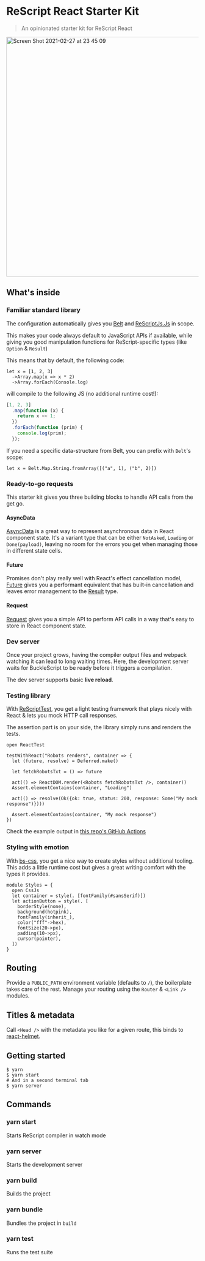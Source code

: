 # ReScript React Starter Kit

> An opinionated starter kit for ReScript React

<img width="626" alt="Screen Shot 2021-02-27 at 23 45 09" src="https://user-images.githubusercontent.com/1688645/109402443-321f6a00-7956-11eb-8883-1e2e6d3ec3ad.png">

## What's inside

### Familiar standard library

The configuration automatically gives you [Belt](https://rescript-lang.org/docs/manual/latest/api/belt) and [ReScriptJs.Js](https://github.com/bloodyowl/rescript-js) in scope.

This makes your code always default to JavaScript APIs if available, while giving you good manipulation functions for ReScript-specific types (like `Option` & `Result`)

This means that by default, the following code:

```rescript
let x = [1, 2, 3]
  ->Array.map(x => x * 2)
  ->Array.forEach(Console.log)
```

will compile to the following JS (no additional runtime cost!):

```js
[1, 2, 3]
  .map(function (x) {
    return x << 1;
  })
  .forEach(function (prim) {
    console.log(prim);
  });
```

If you need a specific data-structure from Belt, you can prefix with `Belt`'s scope:

```rescript
let x = Belt.Map.String.fromArray([("a", 1), ("b", 2)])
```

### Ready-to-go requests

This starter kit gives you three building blocks to handle API calls from the get go.

#### AsyncData

[AsyncData](https://github.com/bloodyowl/rescript-asyncdata) is a great way to represent asynchronous data in React component state. It's a variant type that can be either `NotAsked`, `Loading` or `Done(payload)`, leaving no room for the errors you get when managing those in different state cells.

#### Future

Promises don't play really well with React's effect cancellation model, [Future](https://github.com/bloodyowl/rescript-future) gives you a performant equivalent that has built-in cancellation and leaves error management to the [Result](https://rescript-lang.org/docs/manual/latest/api/belt/result) type.

#### Request

[Request](https://github.com/bloodyowl/rescript-request) gives you a simple API to perform API calls in a way that's easy to store in React component state.

### Dev server

Once your project grows, having the compiler output files and webpack watching it can lead to long waiting times. Here, the development server waits for BuckleScript to be ready before it triggers a compilation.

The dev server supports basic **live reload**.

### Testing library

With [ReScriptTest](https://github.com/bloodyowl/rescript-test), you get a light testing framework that plays nicely with React & lets you mock HTTP call responses.

The assertion part is on your side, the library simply runs and renders the tests.

```rescript
open ReactTest

testWithReact("Robots renders", container => {
  let (future, resolve) = Deferred.make()

  let fetchRobotsTxt = () => future

  act(() => ReactDOM.render(<Robots fetchRobotsTxt />, container))
  Assert.elementContains(container, "Loading")

  act(() => resolve(Ok({ok: true, status: 200, response: Some("My mock response")})))

  Assert.elementContains(container, "My mock response")
})
```

Check the example output in [this repo's GitHub Actions](https://github.com/bloodyowl/rescript-react-starter-kit/actions)

### Styling with emotion

With [bs-css](https://github.com/reasonml-labs/bs-css), you get a nice way to create styles without additional tooling. This adds a little runtime cost but gives a great writing comfort with the types it provides.

```rescript
module Styles = {
  open CssJs
  let container = style(. [fontFamily(#sansSerif)])
  let actionButton = style(. [
    borderStyle(none),
    background(hotpink),
    fontFamily(inherit_),
    color("fff"->hex),
    fontSize(20->px),
    padding(10->px),
    cursor(pointer),
  ])
}
```

## Routing

Provide a `PUBLIC_PATH` environment variable (defaults to `/`), the boilerplate takes care of the rest. Manage your routing using the `Router` & `<Link />` modules.

## Titles & metadata

Call `<Head />` with the metadata you like for a given route, this binds to [react-helmet](https://github.com/nfl/react-helmet).

## Getting started

```console
$ yarn
$ yarn start
# And in a second terminal tab
$ yarn server
```

## Commands

### yarn start

Starts ReScript compiler in watch mode

### yarn server

Starts the development server

### yarn build

Builds the project

### yarn bundle

Bundles the project in `build`

### yarn test

Runs the test suite
